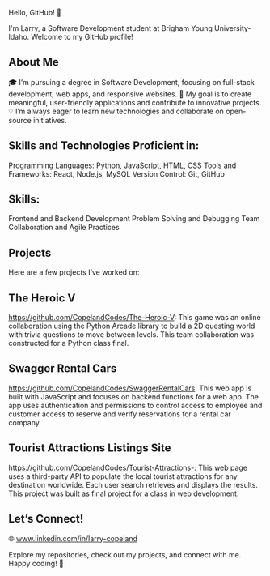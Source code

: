 

Hello, GitHub! 👋

I'm Larry, a Software Development student at Brigham Young University-Idaho. Welcome to my GitHub profile!

## About Me
🎓 I’m pursuing a degree in Software Development, focusing on full-stack development, web apps, and responsive websites.
🎯 My goal is to create meaningful, user-friendly applications and contribute to innovative projects.
💡 I’m always eager to learn new technologies and collaborate on open-source initiatives.

## Skills and Technologies Proficient in:
Programming Languages: Python, JavaScript, HTML, CSS
Tools and Frameworks:  React, Node.js, MySQL
Version Control: Git, GitHub

## Skills:
Frontend and Backend Development
Problem Solving and Debugging
Team Collaboration and Agile Practices

## Projects
Here are a few projects I’ve worked on:

## The Heroic V  
https://github.com/CopelandCodes/The-Heroic-V: This game was an online collaboration using the Python Arcade library to build a 2D questing world with trivia questions to move between levels. This team collaboration was constructed for a Python class final.
## Swagger Rental Cars 
https://github.com/CopelandCodes/SwaggerRentalCars: This web app is built with JavaScript and focuses on backend functions for a web app. The app uses authentication and permissions to control access to employee and customer access to reserve and verify reservations for a rental car company.
## Tourist Attractions Listings Site
https://github.com/CopelandCodes/Tourist-Attractions-: This web page uses a third-party API to populate the local tourist attractions for any destination worldwide. Each user search retrieves and displays the results. This project was built as final project for a class in web development.


## Let’s Connect!
🌐 www.linkedin.com/in/larry-copeland 

Explore my repositories, check out my projects, and connect with me. Happy coding! 🚀



